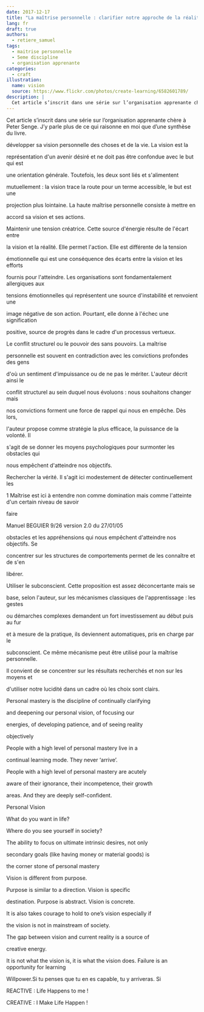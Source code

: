 ```yaml
---
date: 2017-12-17
title: "La maîtrise personnelle : clarifier notre approche de la réalité."
lang: fr
draft: true
authors:
  - retiere_samuel
tags:
  - maitrise personnelle
  - 5eme discipline
  - organisation apprenante
categories:
  - craft
illustration:
  name: vision
  source: https://www.flickr.com/photos/create-learning/6582601789/
description: |
  Cet article s’inscrit dans une série sur l’organisation apprenante chère à Peter Senge. J’y parle plus de ce qui raisonne en moi que d’une synthèse du livre.
--- 
```

Cet article s’inscrit dans une série sur l’organisation apprenante chère à Peter Senge. J’y parle plus de ce qui raisonne en moi que d’une synthèse du livre.
 
développer sa vision personnelle des choses et de la vie. La vision est la

représentation d'un avenir désiré et ne doit pas être confondue avec le but qui est

une orientation générale. Toutefois, les deux sont liés et s'alimentent

mutuellement : la vision trace la route pour un terme accessible, le but est une

projection plus lointaine. La haute maîtrise personnelle consiste à mettre en

accord sa vision et ses actions.

Maintenir une tension créatrice. Cette source d'énergie résulte de l'écart entre

la vision et la réalité. Elle permet l'action. Elle est différente de la tension

émotionnelle qui est une conséquence des écarts entre la vision et les efforts

fournis pour l'atteindre. Les organisations sont fondamentalement allergiques aux

tensions émotionnelles qui représentent une source d'instabilité et renvoient une

image négative de son action. Pourtant, elle donne à l'échec une signification

positive, source de progrès dans le cadre d'un processus vertueux.

Le conflit structurel ou le pouvoir des sans pouvoirs. La maîtrise

personnelle est souvent en contradiction avec les convictions profondes des gens

d'où un sentiment d'impuissance ou de ne pas le mériter. L'auteur décrit ainsi le

conflit structurel au sein duquel nous évoluons : nous souhaitons changer mais

nos convictions forment une force de rappel qui nous en empêche. Dès lors,

l'auteur propose comme stratégie la plus efficace, la puissance de la volonté. Il

s'agit de se donner les moyens psychologiques pour surmonter les obstacles qui

nous empêchent d'atteindre nos objectifs.

Rechercher la vérité. Il s'agit ici modestement de détecter continuellement les

1 Maîtrise est ici à entendre non comme domination mais comme l'atteinte d'un certain niveau de savoir

faire

Manuel BEGUIER 9/26 version 2.0 du 27/01/05

obstacles et les appréhensions qui nous empêchent d'atteindre nos objectifs. Se

concentrer sur les structures de comportements permet de les connaître et de s'en

libérer.

Utiliser le subconscient. Cette proposition est assez déconcertante mais se

base, selon l'auteur, sur les mécanismes classiques de l'apprentissage : les gestes

ou démarches complexes demandent un fort investissement au début puis au fur

et à mesure de la pratique, ils deviennent automatiques, pris en charge par le

subconscient. Ce même mécanisme peut être utilisé pour la maîtrise personnelle.

Il convient de se concentrer sur les résultats recherchés et non sur les moyens et

d'utiliser notre lucidité dans un cadre où les choix sont clairs.

 

Personal mastery is the discipline of continually clarifying

and deepening our personal vision, of focusing our

energies, of developing patience, and of seeing reality

objectively

 

People with a high level of personal mastery live in a

continual learning mode. They never ‘arrive’.

 

People with a high level of personal mastery are acutely

aware of their ignorance, their incompetence, their growth

areas. And they are deeply self-confident.

 

Personal Vision

  What do you want in life?

  Where do you see yourself in society?

 

 

The ability to focus on ultimate intrinsic desires, not only

secondary goals (like having money or material goods) is

the corner stone of personal mastery

 

Vision is different from purpose.

Purpose is similar to a direction. Vision is specific

destination. Purpose is abstract. Vision is concrete.

 

It is also takes courage to hold to one’s vision especially if

the vision is not in mainstream of society.

 

The gap between vision and current reality is a source of

creative energy.

 

It is not what the vision is, it is what the vision does. Failure is an opportunity for learning

 

Willpower.Si tu penses que tu en es capable, tu y arriveras. Si

 

 

REACTIVE : Life Happens to me !

CREATIVE : I Make Life Happen !

 